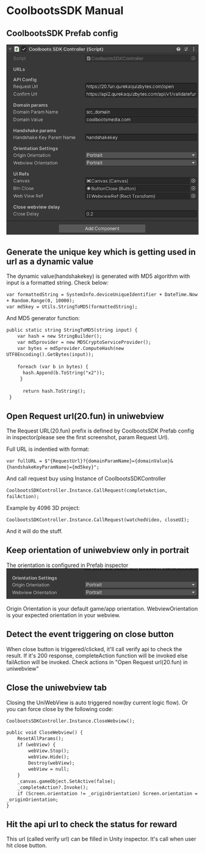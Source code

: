 # CoolbootsSDK Manual

## CoolbootsSDK Prefab config

![](CoolbootsSDKPrefab.png)

## Generate the unique key which is getting used in url as a dynamic value
The dynamic value(handshakekey) is generated with MD5 algorithm with input is a formatted string. Check below: <br>
```
var formattedString = SystemInfo.deviceUniqueIdentifier + DateTime.Now + Random.Range(0, 10000);
var md5key = Utils.StringToMD5(formattedString);
```

And MD5 generator function: 
```
public static string StringToMD5(string input) {
    var hash = new StringBuilder();
    var md5provider = new MD5CryptoServiceProvider();
    var bytes = md5provider.ComputeHash(new UTF8Encoding().GetBytes(input));

    foreach (var b in bytes) {
      hash.Append(b.ToString("x2"));
     }

      return hash.ToString();
 }
```

## Open Request url(20.fun) in uniwebview
The Request URL(20.fun) prefix is defined by CoolbootsSDK Prefab config in inspector(please see the first screenshot, param Request Url).

Full URL is indentied with format:

```
var fullURL = $"{RequestUrl}?{domainParamName}={domainValue}&{handshakeKeyParamName}={md5key}";
```

And call request buy using Instance of CoolbootsSDKController

```
CoolbootsSDKController.Instance.CallRequest(completeAction, failAction);
```

Example by 4096 3D project:
```
CoolbootsSDKController.Instance.CallRequest(watchedVideo, closeUI);
```

And it will do the stuff.

## Keep orientation of uniwebview only in portrait
The orientation is configured in Prefab inspector
![](orientation.png)

Origin Orientation is your default game/app orientation.
WebviewOrientation is your expected orientation in your webview.

## Detect the event triggering on close button
When close button is triggered/clicked, it'll call verify api to check the result. If it's 200 response, completeAction function will be invoked else failAction will be invoked. Check actions in "Open Request url(20.fun) in uniwebview"

## Close the uniwebview tab
Closing the UniWebView is auto triggered now(by current logic flow). Or you can force close by the following code:

```
CoolbootsSDKController.Instance.CloseWebview();
```

```
public void CloseWebview() {
    ResetAllParams();
    if (webView) {
        webView.Stop();
        webView.Hide();
        Destroy(webView);
        webView = null;
    }
    _canvas.gameObject.SetActive(false);
    _completeAction?.Invoke();
    if (Screen.orientation != _originOrientation) Screen.orientation = _originOrientation;
}
```

## Hit the api url to check the status for reward
This url (called verify url) can be filled in Unity inspector. It's call when user hit close button.
